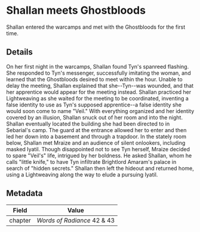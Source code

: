 # Shallan meets Ghostbloods
Shallan entered the warcamps and met with the Ghostbloods for the first time.

## Details
On her first night in the warcamps, Shallan found Tyn's spanreed flashing. She responded to Tyn's messenger, successfully imitating the woman, and learned that the Ghostbloods desired to meet within the hour. Unable to delay the meeting, Shallan explained that she--Tyn--was wounded, and that her apprentice would appear for the meeting instead. Shallan practiced her Lightweaving as she waited for the meeting to be coordinated, inventing a false identity to use as Tyn's supposed apprentice--a false identity she would soon come to name "Veil." With everything organized and her identity covered by an illusion, Shallan snuck out of her room and into the night. Shallan eventually located the building she had been directed to in Sebarial's camp. The guard at the entrance allowed her to enter and then led her down into a basement and through a trapdoor. In the stately room below, Shallan met Mraize and an audience of silent onlookers, including masked Iyatil. Though disappointed not to see Tyn herself, Mraize decided to spare "Veil's" life, intrigued by her boldness. He asked Shallan, whom he calls "little knife," to have Tyn infiltrate Brightlord Amaram's palace in search of "hidden secrets." Shallan then left the hideout and returned home, using a Lightweaving along the way to elude a pursuing Iyatil.

## Metadata
| Field | Value |
| ----- | ----- |
| chapter | *Words of Radiance* 42 & 43 |
